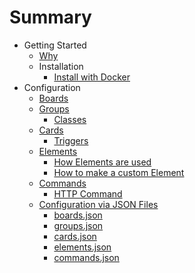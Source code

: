 # Summary

- Getting Started
  - [Why](introduction/why.md)
  - Installation
    - [Install with Docker](introduction/installation/docker.md)
- Configuration
  - [Boards](configuration/Boards.md)
  - [Groups](configuration/Groups.md)
    - [Classes](configuration/groups/classes.md)
  - [Cards](configuration/Cards.md)
    - [Triggers](configuration/cards/triggers.md)
  - [Elements](configuration/Elements.md)
    - [How Elements are used](configuration/elements/how-to-use.md)
    - [How to make a custom Element](configuration/elements/how-to-make.md)
  - [Commands](configuration/Commands.md)
    - [HTTP Command](configuration/commands/http.md)
  - [Configuration via JSON Files](configuration/json/json.md)
    - [boards.json](configuration/json/boards.json.md)
    - [groups.json](configuration/json/groups.json.md)
    - [cards.json](configuration/json/cards.json.md)
    - [elements.json](configuration/json/elements.json.md)
    - [commands.json](configuration/json/commands.json.md)
